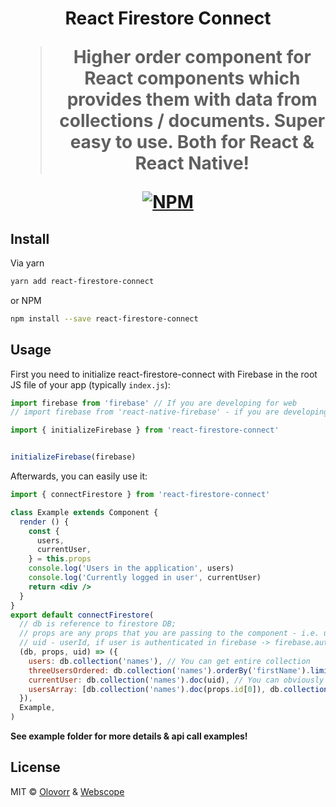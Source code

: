  <h1 align="center">React Firestore Connect</p>

> Higher order component for React components which provides them with data from collections / documents. Super easy to use. **Both for React & React Native!**


[![NPM](https://img.shields.io/npm/v/react-firestore-connect.svg)](https://www.npmjs.com/package/react-firestore-connect)

## Install
Via yarn
```bash
yarn add react-firestore-connect
```

or NPM

```bash
npm install --save react-firestore-connect
```

## Usage
First you need to initialize react-firestore-connect with Firebase in the root JS file of your app (typically `index.js`):
```jsx
import firebase from 'firebase' // If you are developing for web
// import firebase from 'react-native-firebase' - if you are developing for mobile (React Native)

import { initializeFirebase } from 'react-firestore-connect'


initializeFirebase(firebase)
```


Afterwards, you can easily use it:
```jsx
import { connectFirestore } from 'react-firestore-connect'

class Example extends Component {
  render () {
    const {
      users,
      currentUser,
    } = this.props
    console.log('Users in the application', users)
    console.log('Currently logged in user', currentUser)
    return <div />
  }
}
export default connectFirestore(
  // db is reference to firestore DB;
  // props are any props that you are passing to the component - i.e. userId to get specific user
  // uid - userId, if user is authenticated in firebase -> firebase.auth().currentUser.uid
  (db, props, uid) => ({
    users: db.collection('names'), // You can get entire collection
    threeUsersOrdered: db.collection('names').orderBy('firstName').limit(3), // You can also do any querying as you want
    currentUser: db.collection('names').doc(uid), // You can obviously get any document by its ID
    usersArray: [db.collection('names').doc(props.id[0]), db.collection('names').doc(props.id[1]), db.collection('names').doc(props.id[2])], // You can also send array of doc referencies
  }),
  Example,
)

```


**See example folder for more details & api call examples!**
## License

MIT © [Olovorr](https://github.com/Olovorr) & [Webscope](https://webscope.io/)
